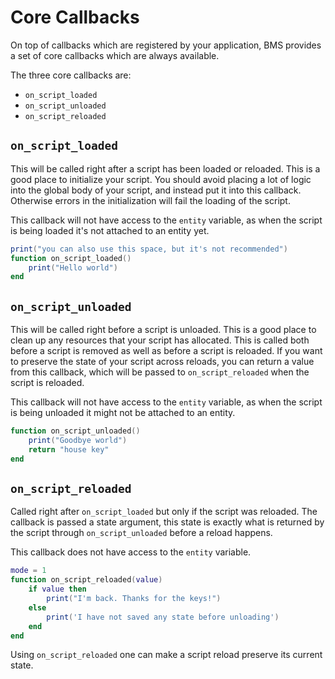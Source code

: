 # Core Callbacks

On top of callbacks which are registered by your application, BMS provides a set of core callbacks which are always available.

The three core callbacks are:
- `on_script_loaded`
- `on_script_unloaded`
- `on_script_reloaded`

## `on_script_loaded`

This will be called right after a script has been loaded or reloaded. This is a good place to initialize your script. You should avoid placing a lot of logic into the global body of your script, and instead put it into this callback. Otherwise errors in the initialization will fail the loading of the script.

This callback will not have access to the `entity` variable, as when the script is being loaded it's not attached to an entity yet.

```lua
print("you can also use this space, but it's not recommended")
function on_script_loaded()
    print("Hello world")
end
```

## `on_script_unloaded`

This will be called right before a script is unloaded. This is a good place to clean up any resources that your script has allocated. This is called both before a script is removed as well as before a script is reloaded. If you want to preserve the state of your script across reloads, you can return a value from this callback, which will be passed to `on_script_reloaded` when the script is reloaded.

This callback will not have access to the `entity` variable, as when the script is being unloaded it might not be attached to an entity.

```lua
function on_script_unloaded()
    print("Goodbye world")
    return "house key"
end
```

## `on_script_reloaded`

Called right after `on_script_loaded` but only if the script was reloaded. 
The callback is passed a state argument, this state is exactly what is returned by the script through `on_script_unloaded` before a reload happens.

This callback does not have access to the `entity` variable.

```lua
mode = 1
function on_script_reloaded(value)
    if value then
        print("I'm back. Thanks for the keys!")
    else
        print('I have not saved any state before unloading')
    end
end
```

Using `on_script_reloaded` one can make a script reload preserve its current state.
